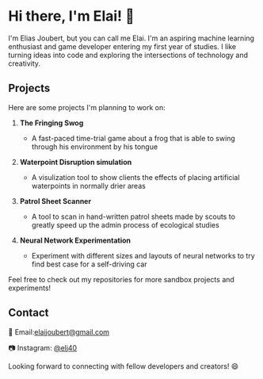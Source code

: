 # Hi there, I'm Elai! 👋

I'm Elias Joubert, but you can call me Elai. I'm an aspiring machine learning enthusiast and game developer entering my first year of studies. I like turning ideas into code and exploring the intersections of technology and creativity.

## Projects

Here are some projects I'm planning to work on:

1. **The Fringing Swog**
   - A fast-paced time-trial game about a frog that is able to swing through his environment by his tongue

2. **Waterpoint Disruption simulation**
   - A visulization tool to show clients the effects of placing artificial waterpoints in normally drier areas

3. **Patrol Sheet Scanner**
   -  A tool to scan in hand-written patrol sheets made by scouts to greatly speed up the admin process of ecological studies

4. **Neural Network Experimentation**
   - Experiment with different sizes and layouts of neural networks to try find best case for a self-driving car


Feel free to check out my repositories for more sandbox projects and experiments!

## Contact

📧 Email:elaijoubert@gmail.com

📷 Instagram: [@elj40](https://www.instagram.com/elj40)

Looking forward to connecting with fellow developers and creators! 😄
